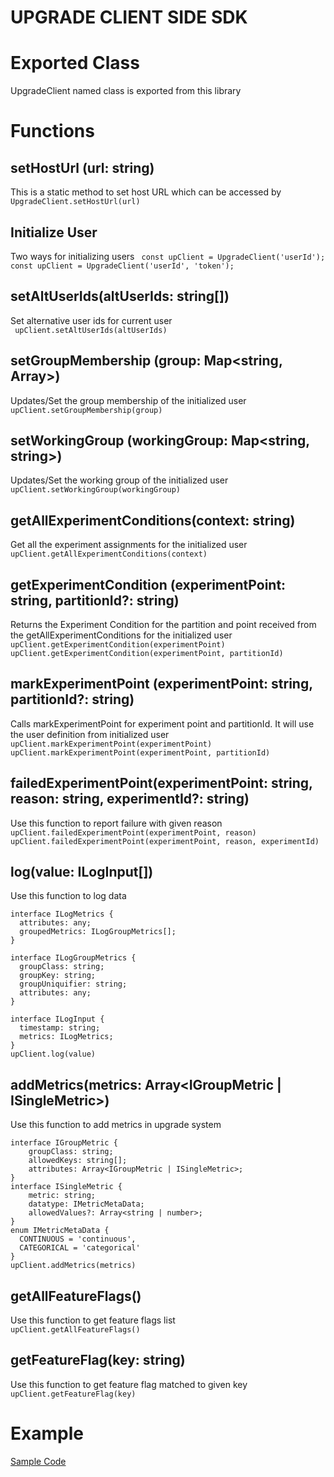 # UPGRADE CLIENT SIDE SDK
# Exported Class
UpgradeClient named class is exported from this library

# Functions

## setHostUrl (url: string)
This is a static method to set host URL which can be accessed by  
```UpgradeClient.setHostUrl(url)```

## Initialize User
Two ways for initializing users 
``` const upClient = UpgradeClient('userId');```
``` const upClient = UpgradeClient('userId', 'token');```

## setAltUserIds(altUserIds: string[])
Set alternative user ids for current user  
``` upClient.setAltUserIds(altUserIds)```

## setGroupMembership (group: Map<string, Array<string>>)
Updates/Set the group membership of the initialized user  
```upClient.setGroupMembership(group)```

## setWorkingGroup (workingGroup: Map<string, string>)
Updates/Set the working group of the initialized user  
```upClient.setWorkingGroup(workingGroup)```

## getAllExperimentConditions(context: string)
Get all the experiment assignments for the initialized user  
```upClient.getAllExperimentConditions(context)```

## getExperimentCondition (experimentPoint: string, partitionId?: string)
Returns the Experiment Condition for the partition and point received from the getAllExperimentConditions for the initialized user  
```upClient.getExperimentCondition(experimentPoint)```  
```upClient.getExperimentCondition(experimentPoint, partitionId)```

## markExperimentPoint (experimentPoint: string, partitionId?: string)
Calls markExperimentPoint for experiment point and partitionId. It will use the user definition from initialized user  
```upClient.markExperimentPoint(experimentPoint)```  
```upClient.markExperimentPoint(experimentPoint, partitionId)```

## failedExperimentPoint(experimentPoint: string, reason: string, experimentId?: string)
Use this function to report failure with given reason  
```upClient.failedExperimentPoint(experimentPoint, reason)```  
```upClient.failedExperimentPoint(experimentPoint, reason, experimentId)```

## log(value: ILogInput[])
Use this function to log data
```
interface ILogMetrics {
  attributes: any;
  groupedMetrics: ILogGroupMetrics[];
}

interface ILogGroupMetrics {
  groupClass: string;
  groupKey: string;
  groupUniquifier: string;
  attributes: any;
}

interface ILogInput {
  timestamp: string;
  metrics: ILogMetrics;
}
upClient.log(value)
```

## addMetrics(metrics: Array<IGroupMetric | ISingleMetric>)
Use this function to add metrics in upgrade system

```
interface IGroupMetric {
    groupClass: string;
    allowedKeys: string[];
    attributes: Array<IGroupMetric | ISingleMetric>;
}
interface ISingleMetric {
    metric: string;
    datatype: IMetricMetaData;
    allowedValues?: Array<string | number>;
}
enum IMetricMetaData {
  CONTINUOUS = 'continuous',
  CATEGORICAL = 'categorical'
}
upClient.addMetrics(metrics)
```

## getAllFeatureFlags()
Use this function to get feature flags list  
```upClient.getAllFeatureFlags()```  

## getFeatureFlag(key: string)
Use this function to get feature flag matched to given key
```upClient.getFeatureFlag(key)```  

# Example
[Sample Code](https://gist.github.com/JD2455/819b178bd43fc3da376eb2d6ddc55c3b "Sample Code")

